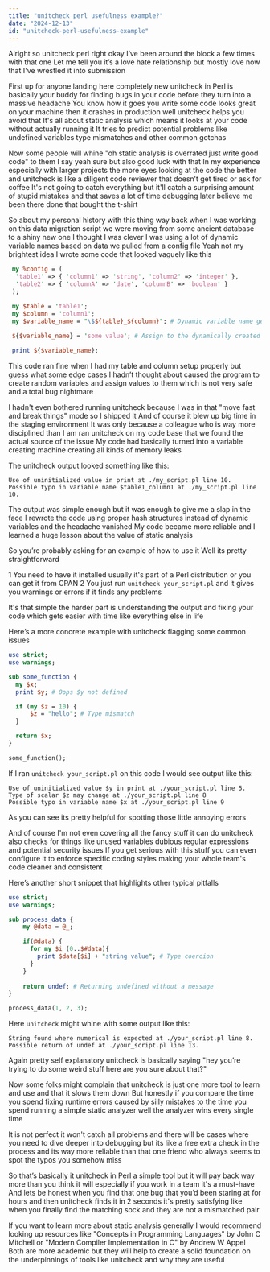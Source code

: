 ```yaml
---
title: "unitcheck perl usefulness example?"
date: "2024-12-13"
id: "unitcheck-perl-usefulness-example"
---
```


Alright so unitcheck perl right okay I’ve been around the block a few times with that one Let me tell you it’s a love hate relationship but mostly love now that I've wrestled it into submission

First up for anyone landing here completely new unitcheck in Perl is basically your buddy for finding bugs in your code before they turn into a massive headache You know how it goes you write some code looks great on your machine then it crashes in production well unitcheck helps you avoid that It's all about static analysis which means it looks at your code without actually running it It tries to predict potential problems like undefined variables type mismatches and other common gotchas

Now some people will whine "oh static analysis is overrated just write good code" to them I say yeah sure but also good luck with that In my experience especially with larger projects the more eyes looking at the code the better and unitcheck is like a diligent code reviewer that doesn’t get tired or ask for coffee It's not going to catch everything but it'll catch a surprising amount of stupid mistakes and that saves a lot of time debugging later believe me been there done that bought the t-shirt

So about my personal history with this thing way back when I was working on this data migration script we were moving from some ancient database to a shiny new one I thought I was clever I was using a lot of dynamic variable names based on data we pulled from a config file Yeah not my brightest idea I wrote some code that looked vaguely like this

```perl
 my %config = (
  'table1' => { 'column1' => 'string', 'column2' => 'integer' },
  'table2' => { 'columnA' => 'date', 'columnB' => 'boolean' }
 );

 my $table = 'table1';
 my $column = 'column1';
 my $variable_name = "\$${table}_${column}"; # Dynamic variable name generation
  
 ${$variable_name} = 'some value'; # Assign to the dynamically created variable

 print ${$variable_name};

```

This code ran fine when I had my table and column setup properly but guess what some edge cases I hadn’t thought about caused the program to create random variables and assign values to them which is not very safe and a total bug nightmare

I hadn't even bothered running unitcheck because I was in that "move fast and break things" mode so I shipped it And of course it blew up big time in the staging environment It was only because a colleague who is way more disciplined than I am ran unitcheck on my code base that we found the actual source of the issue My code had basically turned into a variable creating machine creating all kinds of memory leaks

The unitcheck output looked something like this:

```
Use of uninitialized value in print at ./my_script.pl line 10.
Possible typo in variable name $table1_column1 at ./my_script.pl line 10.
```

The output was simple enough but it was enough to give me a slap in the face I rewrote the code using proper hash structures instead of dynamic variables and the headache vanished My code became more reliable and I learned a huge lesson about the value of static analysis

So you’re probably asking for an example of how to use it Well its pretty straightforward

1 You need to have it installed usually it's part of a Perl distribution or you can get it from CPAN
2 You just run `unitcheck your_script.pl` and it gives you warnings or errors if it finds any problems

It's that simple the harder part is understanding the output and fixing your code which gets easier with time like everything else in life

Here’s a more concrete example with unitcheck flagging some common issues

```perl
use strict;
use warnings;

sub some_function {
  my $x;
  print $y; # Oops $y not defined

  if (my $z = 10) {
      $z = "hello"; # Type mismatch
  }

  return $x;
}

some_function();
```
 If I ran `unitcheck your_script.pl` on this code I would see output like this:

```
Use of uninitialized value $y in print at ./your_script.pl line 5.
Type of scalar $z may change at ./your_script.pl line 8
Possible typo in variable name $x at ./your_script.pl line 9
```
 As you can see its pretty helpful for spotting those little annoying errors

And of course I'm not even covering all the fancy stuff it can do unitcheck also checks for things like unused variables dubious regular expressions and potential security issues If you get serious with this stuff you can even configure it to enforce specific coding styles making your whole team's code cleaner and consistent

Here’s another short snippet that highlights other typical pitfalls

```perl
use strict;
use warnings;

sub process_data {
    my @data = @_;

    if(@data) {
      for my $i (0..$#data){
        print $data[$i] + "string value"; # Type coercion
      }
    }
  
    return undef; # Returning undefined without a message
}

process_data(1, 2, 3);
```
Here `unitcheck` might whine with some output like this:
```
String found where numerical is expected at ./your_script.pl line 8.
Possible return of undef at ./your_script.pl line 13.
```
 Again pretty self explanatory unitcheck is basically saying "hey you’re trying to do some weird stuff here are you sure about that?"

Now some folks might complain that unitcheck is just one more tool to learn and use and that it slows them down But honestly if you compare the time you spend fixing runtime errors caused by silly mistakes to the time you spend running a simple static analyzer well the analyzer wins every single time

It is not perfect it won't catch all problems and there will be cases where you need to dive deeper into debugging but its like a free extra check in the process and its way more reliable than that one friend who always seems to spot the typos you somehow miss

So that’s basically it unitcheck in Perl a simple tool but it will pay back way more than you think it will especially if you work in a team it's a must-have And lets be honest when you find that one bug that you’d been staring at for hours and then unitcheck finds it in 2 seconds it's pretty satisfying like when you finally find the matching sock and they are not a mismatched pair

If you want to learn more about static analysis generally I would recommend looking up resources like "Concepts in Programming Languages" by John C Mitchell or "Modern Compiler Implementation in C" by Andrew W Appel Both are more academic but they will help to create a solid foundation on the underpinnings of tools like unitcheck and why they are useful
